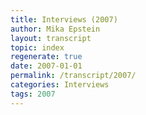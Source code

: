```yaml
---
title: Interviews (2007)
author: Mika Epstein
layout: transcript
topic: index
regenerate: true
date: 2007-01-01
permalink: /transcript/2007/
categories: Interviews
tags: 2007
---
```

